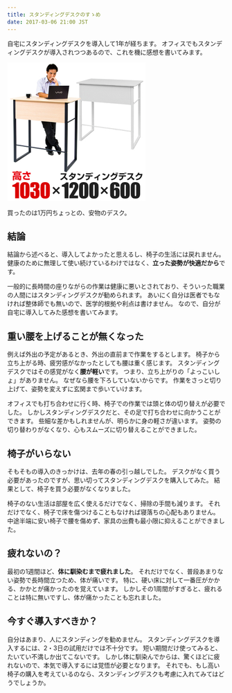 ```yaml
---
title: スタンディングデスクのすゝめ
date: 2017-03-06 21:00 JST
---
```


自宅にスタンディングデスクを導入して1年が経ちます。
オフィスでもスタンディングデスクが導入されつつあるので、これを機に感想を書いてみます。

[![Standing Desk](standing-desk.jpg)](http://www.office-com.jp/products/detail.php?product_id=181898)

買ったのは1万円ちょっとの、安物のデスク。

結論
----

結論から述べると、導入してよかったと思えるし、椅子の生活には戻れません。
健康のために無理して使い続けているわけではなく、**立った姿勢が快適だから**です。

一般的に長時間の座りながらの作業は健康に悪いとされており、そういった職業の人間にはスタンディングデスクが勧められます。
あいにく自分は医者でもなければ整体師でも無いので、医学的根拠や利点は書けません。
なので、自分が自宅に導入してみた感想を書いてみます。

重い腰を上げることが無くなった
------------------------------

例えば外出の予定があるとき、外出の直前まで作業をするとします。
椅子から立ち上がる時、疲労感がなかったとしても腰は重く感じます。
スタンディングデスクではその感覚がなく**腰が軽い**です。
つまり、立ち上がりの「よっこいしょ」がありません。
なぜなら腰を下ろしていないからです。 
作業をさっと切り上げて、姿勢を変えずに玄関まで歩いていけます。

オフィスでも打ち合わせに行く時、椅子での作業では頭と体の切り替えが必要でした。
しかしスタンディングデスクだと、その足で打ち合わせに向かうことができます。
些細な差かもしれませんが、明らかに身の軽さが違います。
姿勢の切り替わりがなくなり、心もスムーズに切り替えることができました。

椅子がいらない
--------------

そもそもの導入のきっかけは、去年の春の引っ越しでした。
デスクがなく買う必要があったのですが、思い切ってスタンディングデスクを購入してみた。
結果として、椅子を買う必要がなくなりました。

椅子のない生活は部屋を広く使えるだけでなく、掃除の手間も減ります。
それだけでなく、椅子で床を傷つけることもなければ寝落ちの心配もありません。
中途半端に安い椅子で腰を傷めず、家具の出費も最小限に抑えることができました。

疲れないの？
------------

最初の1週間ほど、**体に馴染むまで疲れました**。
それだけでなく、普段あまりない姿勢で長時間立つため、体が痛いです。
特に、硬い床に対して一番圧がかかる、かかとが痛かったのを覚えています。
しかしその1周間がすぎると、疲れることは特に無いですし、体が痛かったことも忘れました。

今すぐ導入すべきか？
--------------------

自分はあまり、人にスタンディングを勧めません。
スタンディングデスクを導入するには、2・3日の試用だけでは不十分です。
短い期間だけ使ってみると、たいてい不満しか出てこないです。
しかし体に馴染んでからは、驚くほどに疲れないので、本気で導入するには覚悟が必要となります。
それでも、もし高い椅子の購入を考えているのなら、スタンディングデスクも考慮に入れてみてはどうでしょうか。


